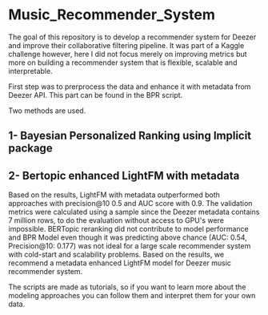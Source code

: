 

# Music_Recommender_System

The goal of this repository is to develop a recommender system for Deezer and improve their collaborative filtering pipeline. It was part of a Kaggle challenge however, here I did not focus merely on improving metrics but more on building a recommender system that is flexible, scalable and interpretable.

First step was to prerprocess the data and enhance it with metadata from Deezer API. This part can be found in the BPR script.

Two methods are used.

## 1- Bayesian Personalized Ranking using Implicit package</b> 

## 2- Bertopic enhanced LightFM with metadata


Based on the results, LightFM with metadata outperformed both approaches with precision@10 0.5 and AUC score with 0.9. The validation metrics were calculated using a sample since the Deezer metadata contains 7 million rows, to do the evaluation without access to GPU's were impossible. BERTopic reranking did not contribute to model performance and BPR Model even though it was predicting above chance (AUC: 0.54, Precision@10: 0.177) was not ideal for a large scale recommender system with cold-start and scalability problems. Based on the results, we recommend a metadata enhanced LightFM model for Deezer music recommender system.

The scripts are made as tutorials, so if you want to learn more about the modeling approaches you can follow them and interpret them for your own data.
